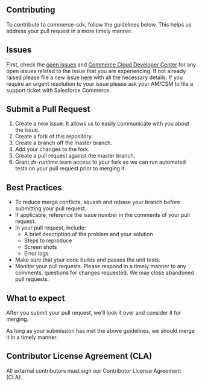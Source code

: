 ## Contributing

To contribute to commerce-sdk, follow the guidelines below. This helps us address your pull request in a more timely manner.

## Issues

First, check the [open issues](https://github.com/SalesforceCommerceCloud/commerce-sdk/issues) and [Commerce Cloud Developer Center](https://developer.salesforce.com/developer-centers/commerce-cloud) for any open issues related to the issue that you are experiencing. If not already raised please file a new issue [here](https://github.com/SalesforceCommerceCloud/commerce-sdk/issues/new) with all the necessary details. If you require an urgent resolution to your issue please ask your AM/CSM to file a support ticket with Salesforce Commerce.


## Submit a Pull Request

  1. Create a new issue. It allows us to easily communicate with you about the issue.
  2. Create a fork of this repository.
  3. Create a branch off the master branch.
  4. Add your changes to the fork.
  5. Create a pull request against the master branch.
  6. Grant _dx-runtime_ team access to your fork so we can run automated tests on your pull request prior to merging it.

## Best Practices

* To reduce merge conflicts, squash and rebase your branch before submitting your pull request.
* If applicable, reference the issue number in the comments of your pull request.
* In your pull request, include:
  * A brief description of the problem and your solution
  * Steps to reproduce
  * Screen shots
  * Error logs
* Make sure that your code builds and passes the unit tests.
* Monitor your pull requests. Please respond in a timely manner to any comments, questions for changes requested. We may close abandoned pull requests.

## What to expect

After you submit your pull request, we'll look it over and consider it for merging.

As long as your submission has met the above guidelines, we should merge it in a timely manner.

## Contributor License Agreement (CLA)

All external contributors must sign our Contributor License Agreement (CLA).  
